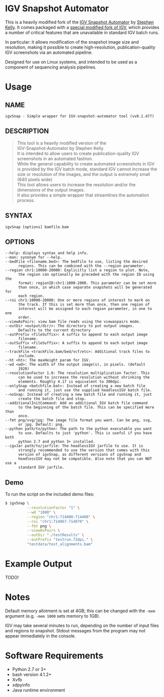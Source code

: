 # IGV Snapshot Automator

This is a heavily modified fork of the [IGV Snapshot Automator](https://github.com/stevekm/IGV-snapshot-automator) 
by [Stephen Kelly](https://github.com/stevekm/). 
It comes packaged with a [special modified fork of IGV](https://github.com/hartleys/headlessIGV), 
which provides a number of critical features that are 
unavailable in standard IGV batch runs.

In particular: it allows modification of the snapshot image size and resolution, making it possible to 
create high-resolution, publication-quality IGV screenshots via an automated pipeline.

Designed for use on Linux systems, and intended to be used as a component of sequencing analysis pipelines. 

# Usage

## NAME
    igvSnap - Simple wrapper for IGV-snapshot-automator tool (vv0.1.477)

## DESCRIPTION
>  This tool is a heavily modified version of the   
>  IGV-Snapshot-Automator by Stephen Kelly.  
>  It is intended to allow users to create publication-quality IGV   
>  screenshots in an automated fashion.  
>  While the general capability to create automated screenshots in IGV   
>  is provided by the IGV batch mode, standard IGV cannot increase the   
>  size or resolution of the images, and the output is extremely small   
>  (640 pixels wide)  
>  This tool allows users to increase the resolution and/or the   
>  dimensions of the output images.  
>  It also provides a simple wrapper that streamlines the automation   
>  process.  
>    
## SYNTAX
    igvSnap [options] bamfile.bam  
      
## OPTIONS
    --help: displays syntax and help info.  
    --man: synonym for --help.  
    --bedFile <filename.bed>: The bedfile to use, listing the desired   
          regions. This can be combined with the --region parameter.  
    --region chr1:10000-20000: Explicitly list a region to plot. Note,   
          the region can optionally be preceded with the region ID using the   
          format: regionID:chr1:1000-2000. This parameter can be set more   
          than once, in which case separate snapshots will be generated for   
          each region.  
    --roi chr1:10000-20000: One or more regions of interest to mark on   
          the track. If this is set more than once, then one region of   
          interest will be assigned to each region parameter, in one to one   
          order.  
    --viewAsPairs: view bam file reads using the viewaspairs mode.  
    --outDir <output/dir/>: The directory to put output images.   
          Defaults to the current directory  
    --outPrefix <fileSuffix>: A suffix to append to each output image   
          filename.  
    --outSuffix <fileSuffix>: A suffix to append to each output image   
          filename.  
    --trackFile <trackFile.bam/bed/vcf/etc>: Additional track files to   
          include.  
    --ht <ht>: The maxHeight param for IGV.  
    --wd <wd>: The width of the output image(s), in pixels. (default   
          1920)  
    --resolutionFactor 1.0: The resolution multiplication factor. This   
          can be used to increase the resolution without shrinking the   
          elements. Roughly 4.17 is equivalent to 300dpi.  
    --onlySnap <batchfile.bat>: Instead of creating a new batch file   
          and running it, just use the supplied headlessIGV batch file.  
    --noSnap: Instead of creating a new batch file and running it, just   
          create the batch file and stop.  
    --additionalInitCommand: Add an additional IGV batch file command   
          to the beginning of the batch file. This can be specified more than   
          once.  
    --fmt png/svg/jpg: The image file format you want. Can be png, svg,   
          or jpg. Default: png.  
    --python path/to/python: The path to the python executable you want   
          to use. Defaults to just 'python'. This is useful if you have both   
          python 2.7 and python 3+ installed.  
    --igvJar path/to/jarfile: The headlessIGV jarfile to use. It is   
          strongly recommended to use the version that comes with this   
          version of igvSnap, as different versions of igvSnap and   
          headlessIGV may not be compatible. Also note that you can NOT use a   
          standard IGV jarfile.  
            


## Demo

To run the script on the included demo files:

```bash
$ igvSnap \
          --resolutionFactor "1" \
          --wd "1000" \
          --region "chr1:714000-714400" \
          --roi "chr1:714067-714070" \
          --fmt png \
          --viewAsPairs \
          --outDir "./testResults" \
          --outPrefix "testrun.72dpi." \
          "testdata/test_alignments.bam"
```

# Example Output

TODO!

# Notes

Default memory allotment is set at 4GB; this can be changed with the `-mem` argument (e.g. `-mem 1000` sets memory to 1GB). 

IGV may take several minutes to run, depending on the number of input files and regions to snapshot. Stdout messages from the program may not appear immediately in the console. 

# Software Requirements
- Python 2.7 or 3+
- bash version 4.1.2+
- Xvfb
- xdpyinfo
- Java runtime environment
